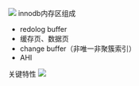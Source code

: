 
![](Pasted%20image%2020230831154905.png)
innodb内存区组成
- redolog buffer
- 缓存页、数据页
- change buffer（非唯一非聚簇索引）
- AHI

关键特性
![](Pasted%20image%2020230901140615.png)